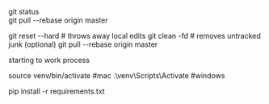 git status      
git pull --rebase origin master


git reset --hard                # throws away local edits
git clean -fd                   # removes untracked junk (optional)
git pull --rebase origin master




starting to work process


source venv/bin/activate  #mac
.\venv\Scripts\Activate   #windows

pip install -r requirements.txt


